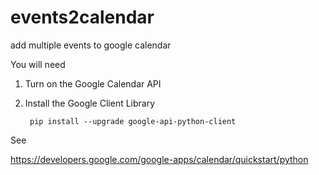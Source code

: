 # events2calendar
add multiple events to google calendar


You will need

1. Turn on the Google Calendar API
2. Install the Google Client Library
    
        pip install --upgrade google-api-python-client

See 

https://developers.google.com/google-apps/calendar/quickstart/python


